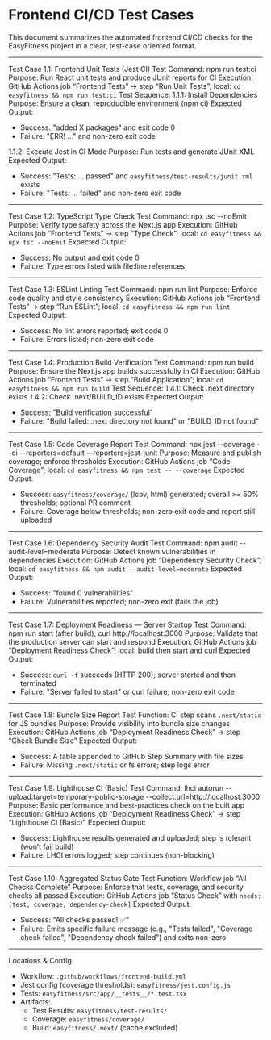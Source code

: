 # Frontend CI/CD Test Cases

This document summarizes the automated frontend CI/CD checks for the EasyFitness project in a clear, test-case oriented format.

---

Test Case 1.1: Frontend Unit Tests (Jest CI)
Test Command: npm run test:ci
Purpose: Run React unit tests and produce JUnit reports for CI
Execution: GitHub Actions job “Frontend Tests” → step “Run Unit Tests”; local: `cd easyfitness && npm run test:ci`
Test Sequence:
1.1.1: Install Dependencies
Purpose: Ensure a clean, reproducible environment (npm ci)
Expected Output:
- Success: "added X packages" and exit code 0
- Failure: "ERR! ..." and non-zero exit code

1.1.2: Execute Jest in CI Mode
Purpose: Run tests and generate JUnit XML
Expected Output:
- Success: "Tests: … passed" and `easyfitness/test-results/junit.xml` exists
- Failure: "Tests: … failed" and non-zero exit code

---

Test Case 1.2: TypeScript Type Check
Test Command: npx tsc --noEmit
Purpose: Verify type safety across the Next.js app
Execution: GitHub Actions job “Frontend Tests” → step “Type Check”; local: `cd easyfitness && npx tsc --noEmit`
Expected Output:
- Success: No output and exit code 0
- Failure: Type errors listed with file:line references

---

Test Case 1.3: ESLint Linting
Test Command: npm run lint
Purpose: Enforce code quality and style consistency
Execution: GitHub Actions job “Frontend Tests” → step “Run ESLint”; local: `cd easyfitness && npm run lint`
Expected Output:
- Success: No lint errors reported; exit code 0
- Failure: Errors listed; non-zero exit code

---

Test Case 1.4: Production Build Verification
Test Command: npm run build
Purpose: Ensure the Next.js app builds successfully in CI
Execution: GitHub Actions job “Frontend Tests” → step “Build Application”; local: `cd easyfitness && npm run build`
Test Sequence:
1.4.1: Check .next directory exists
1.4.2: Check .next/BUILD_ID exists
Expected Output:
- Success: "Build verification successful"
- Failure: "Build failed: .next directory not found" or "BUILD_ID not found"

---

Test Case 1.5: Code Coverage Report
Test Command: npx jest --coverage --ci --reporters=default --reporters=jest-junit
Purpose: Measure and publish coverage; enforce thresholds
Execution: GitHub Actions job “Code Coverage”; local: `cd easyfitness && npm test -- --coverage`
Expected Output:
- Success: `easyfitness/coverage/` (lcov, html) generated; overall >= 50% thresholds; optional PR comment
- Failure: Coverage below thresholds; non-zero exit code and report still uploaded

---

Test Case 1.6: Dependency Security Audit
Test Command: npm audit --audit-level=moderate
Purpose: Detect known vulnerabilities in dependencies
Execution: GitHub Actions job “Dependency Security Check”; local: `cd easyfitness && npm audit --audit-level=moderate`
Expected Output:
- Success: "found 0 vulnerabilities"
- Failure: Vulnerabilities reported; non-zero exit (fails the job)

---

Test Case 1.7: Deployment Readiness — Server Startup
Test Command: npm run start (after build), curl http://localhost:3000
Purpose: Validate that the production server can start and respond
Execution: GitHub Actions job “Deployment Readiness Check”; local: build then start and curl
Expected Output:
- Success: `curl -f` succeeds (HTTP 200); server started and then terminated
- Failure: "Server failed to start" or curl failure; non-zero exit code

---

Test Case 1.8: Bundle Size Report
Test Function: CI step scans `.next/static` for JS bundles
Purpose: Provide visibility into bundle size changes
Execution: GitHub Actions job “Deployment Readiness Check” → step “Check Bundle Size”
Expected Output:
- Success: A table appended to GitHub Step Summary with file sizes
- Failure: Missing `.next/static` or fs errors; step logs error

---

Test Case 1.9: Lighthouse CI (Basic)
Test Command: lhci autorun --upload.target=temporary-public-storage --collect.url=http://localhost:3000
Purpose: Basic performance and best-practices check on the built app
Execution: GitHub Actions job “Deployment Readiness Check” → step “Lighthouse CI (Basic)”
Expected Output:
- Success: Lighthouse results generated and uploaded; step is tolerant (won’t fail build)
- Failure: LHCI errors logged; step continues (non-blocking)

---

Test Case 1.10: Aggregated Status Gate
Test Function: Workflow job “All Checks Complete”
Purpose: Enforce that tests, coverage, and security checks all passed
Execution: GitHub Actions job “Status Check” with `needs: [test, coverage, dependency-check]`
Expected Output:
- Success: "All checks passed! ✅"
- Failure: Emits specific failure message (e.g., "Tests failed", "Coverage check failed", "Dependency check failed") and exits non-zero

---

Locations & Config
- Workflow: `.github/workflows/frontend-build.yml`
- Jest config (coverage thresholds): `easyfitness/jest.config.js`
- Tests: `easyfitness/src/app/__tests__/*.test.tsx`
- Artifacts:
  - Test Results: `easyfitness/test-results/`
  - Coverage: `easyfitness/coverage/`
  - Build: `easyfitness/.next/` (cache excluded)